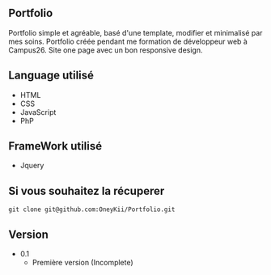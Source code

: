## Portfolio

Portfolio simple et agréable, basé d'une template, modifier et minimalisé par mes soins.
Portfolio créée pendant me formation de développeur web à Campus26.
Site one page avec un bon responsive design.

## Language utilisé 

   * HTML
   * CSS
   * JavaScript
   * PhP

## FrameWork utilisé 

   * Jquery

## Si vous souhaitez la récuperer

```
git clone git@github.com:OneyKii/Portfolio.git
```

## Version 

* 0.1
    * Première version (Incomplete)

